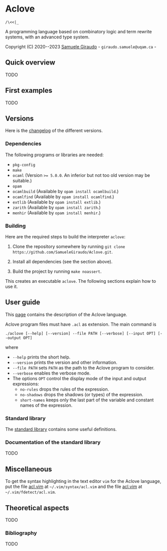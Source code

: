 # Aclove
`/\<<|_`

A programming language based on combinatory logic and term rewrite systems, with an advanced
type system.

Copyright (C) 2020--2023 [Samuele Giraudo](https://igm.univ-mlv.fr/~giraudo/) -
`giraudo.samuele@uqam.ca` -


## Quick overview
TODO


## First examples
TODO


## Versions
Here is the [changelog](Versions.md) of the different versions.


### Dependencies
The following programs or libraries are needed:

+ `pkg-config`
+ `make`
+ `ocaml` (Version `>= 5.0.0`. An inferior but not too old version may be suitable.)
+ `opam`
+ `ocamlbuild` (Available by `opam install ocamlbuild`.)
+ `ocamlfind` (Available by `opam install ocamlfind`.)
+ `extlib` (Available by `opam install extlib`.)
+ `zarith` (Available by `opam install zarith`.)
+ `menhir` (Available by `opam install menhir`.)


### Building
Here are the required steps to build the interpreter `aclove`:

1. Clone the repository somewhere by running
   `git clone https://github.com/SamueleGiraudo/Aclove.git`.

2. Install all dependencies (see the section above).

3. Build the project by running `make noassert`.

This creates an executable `aclove`. The following sections explain how to use it.


## User guide
This [page](Help.md) contains the description of the Aclove language.

Aclove program files must have `.acl` as extension. The main command is

```
./aclove [--help] [--version] --file PATH [--verbose] [--input OPT] [--output OPT]
```

where

+ `--help` prints the short help.
+ `--version` prints the version and other information.
+ `--file PATH` sets `PATH` as the path to the Aclove program to consider.
+ `--verbose` enables the verbose mode.
+ The options `OPT` control the display mode of the input and output expressions:
    + `no-rules` drops the rules of the expression.
    + `no-shadows` drops the shadows (or types) of the expression.
    + `short-names` keeps only the last part of the variable and constant names of the
      expression.


### Standard library
The [standard library](Stdlib) contains some useful definitions.


### Documentation of the standard library
TODO


## Miscellaneous
To get the syntax highlighting in the text editor `vim` for the Aclove language, put the
file [acl.vim](Vim/syntax/acl.vim) at `~/.vim/syntax/acl.vim` and the file
[acl.vim](Vim/ftdetect/acl.vim) at `~/.vim/fdetect/acl.vim`.


## Theoretical aspects
TODO


### Bibliography
TODO

